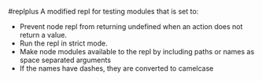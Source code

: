 #replplus
A modified repl for testing modules that is set to:
 * Prevent node repl from returning undefined when an action does not return a value.
 * Run the repl in strict mode.
 * Make node modules available to the repl by including paths or names as space separated arguments
 * If the names have dashes, they are converted to camelcase